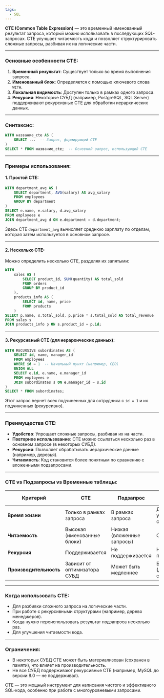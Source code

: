 ```yaml
---
tags:
  - SQL
---
```

**CTE (Common Table Expression)** — это временный именованный результат запроса, который можно использовать в последующих SQL-запросах. CTE улучшает читаемость кода и позволяет структурировать сложные запросы, разбивая их на логические части. 

---

### **Основные особенности CTE**:
1. **Временный результат**: Существует только во время выполнения запроса.
2. **Именованный блок**: Определяется с помощью ключевого слова `WITH`.
3. **Локальная видимость**: Доступен только в рамках одного запроса.
4. **Рекурсия**: Некоторые СУБД (например, PostgreSQL, SQL Server) поддерживают рекурсивные CTE для обработки иерархических данных.

---

### **Синтаксис**:
```sql
WITH название_cte AS (
    SELECT ...  -- Запрос, формирующий CTE
)
SELECT * FROM название_cte;  -- Основной запрос, использующий CTE
```

---

### **Примеры использования**:

#### 1. **Простой CTE**:
```sql
WITH department_avg AS (
    SELECT department, AVG(salary) AS avg_salary
    FROM employees
    GROUP BY department
)
SELECT e.name, e.salary, d.avg_salary
FROM employees e
JOIN department_avg d ON e.department = d.department;
```
Здесь CTE `department_avg` вычисляет среднюю зарплату по отделам, которая затем используется в основном запросе.

---

#### 2. **Несколько CTE**:
Можно определить несколько CTE, разделяя их запятыми:
```sql
WITH 
    sales AS (
        SELECT product_id, SUM(quantity) AS total_sold
        FROM orders
        GROUP BY product_id
    ),
    products_info AS (
        SELECT id, name, price
        FROM products
    )
SELECT p.name, s.total_sold, p.price * s.total_sold AS total_revenue
FROM sales s
JOIN products_info p ON s.product_id = p.id;
```

---

#### 3. **Рекурсивный CTE** (для иерархических данных):
```sql
WITH RECURSIVE subordinates AS (
    SELECT id, name, manager_id
    FROM employees
    WHERE id = 1  -- Начальный пункт (например, CEO)
    UNION ALL
    SELECT e.id, e.name, e.manager_id
    FROM employees e
    JOIN subordinates s ON e.manager_id = s.id
)
SELECT * FROM subordinates;
```
Этот запрос вернет всех подчиненных для сотрудника с `id = 1` и их подчиненных (рекурсивно).

---

### **Преимущества CTE**:
- **Удобство**: Упрощает сложные запросы, разбивая их на части.
- **Повторное использование**: CTE можно ссылаться несколько раз в основном запросе (в некоторых СУБД).
- **Рекурсия**: Позволяет обрабатывать иерархические данные (например, деревья).
- **Читаемость**: Код становится более понятным по сравнению с вложенными подзапросами.

---

### **CTE vs Подзапросы vs Временные таблицы**:
| **Критерий**       | **CTE**                          | **Подзапрос**                     | **Временная таблица**             |
|---------------------|----------------------------------|-----------------------------------|-----------------------------------|
| **Время жизни**     | Только в рамках запроса          | В рамках запроса                  | До явного удаления или сессии     |
| **Читаемость**      | Высокая (именованные блоки)      | Низкая (вложенные запросы)        | Средняя                           |
| **Рекурсия**        | Поддерживается                   | Не поддерживается                 | Не поддерживается                 |
| **Производительность** | Зависит от оптимизатора СУБД   | Может быть медленнее              | Быстрее (данные сохраняются)      |

---

### **Когда использовать CTE**:
- Для разбивки сложного запроса на логические части.
- При работе с рекурсивными структурами (например, дерево менеджеров).
- Когда нужно переиспользовать результат подзапроса несколько раз.
- Для улучшения читаемости кода.

---

### **Ограничения**:
- В некоторых СУБД CTE может быть материализован (сохранен в памяти), что влияет на производительность.
- Не все СУБД поддерживают рекурсивные CTE (например, MySQL до версии 8.0 — не поддерживал).

CTE — это мощный инструмент для написания чистого и эффективного SQL-кода, особенно при работе с многоуровневыми запросами.